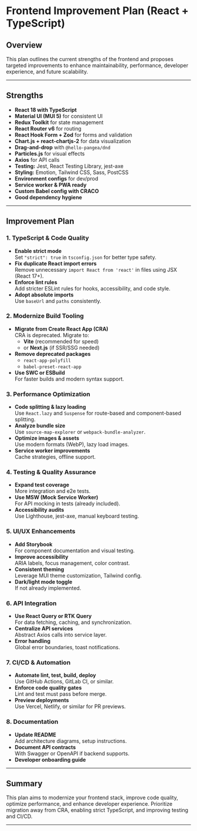 # Frontend Improvement Plan (React + TypeScript)

## Overview
This plan outlines the current strengths of the frontend and proposes targeted improvements to enhance maintainability, performance, developer experience, and future scalability.

---

## Strengths
- **React 18 with TypeScript**  
- **Material UI (MUI 5)** for consistent UI  
- **Redux Toolkit** for state management  
- **React Router v6** for routing  
- **React Hook Form + Zod** for forms and validation  
- **Chart.js + react-chartjs-2** for data visualization  
- **Drag-and-drop** with `@hello-pangea/dnd`  
- **Particles.js** for visual effects  
- **Axios** for API calls  
- **Testing:** Jest, React Testing Library, jest-axe  
- **Styling:** Emotion, Tailwind CSS, Sass, PostCSS  
- **Environment configs** for dev/prod  
- **Service worker & PWA ready**  
- **Custom Babel config with CRACO**  
- **Good dependency hygiene**

---

## Improvement Plan

### 1. TypeScript & Code Quality
- **Enable strict mode**  
  Set `"strict": true` in `tsconfig.json` for better type safety.
- **Fix duplicate React import errors**  
  Remove unnecessary `import React from 'react'` in files using JSX (React 17+).
- **Enforce lint rules**  
  Add stricter ESLint rules for hooks, accessibility, and code style.
- **Adopt absolute imports**  
  Use `baseUrl` and `paths` consistently.

### 2. Modernize Build Tooling
- **Migrate from Create React App (CRA)**  
  CRA is deprecated. Migrate to:  
  - **Vite** (recommended for speed)  
  - or **Next.js** (if SSR/SSG needed)
- **Remove deprecated packages**  
  - `react-app-polyfill`  
  - `babel-preset-react-app`
- **Use SWC or ESBuild**  
  For faster builds and modern syntax support.

### 3. Performance Optimization
- **Code splitting & lazy loading**  
  Use `React.lazy` and `Suspense` for route-based and component-based splitting.
- **Analyze bundle size**  
  Use `source-map-explorer` or `webpack-bundle-analyzer`.
- **Optimize images & assets**  
  Use modern formats (WebP), lazy load images.
- **Service worker improvements**  
  Cache strategies, offline support.

### 4. Testing & Quality Assurance
- **Expand test coverage**  
  More integration and e2e tests.  
- **Use MSW (Mock Service Worker)**  
  For API mocking in tests (already included).  
- **Accessibility audits**  
  Use Lighthouse, jest-axe, manual keyboard testing.

### 5. UI/UX Enhancements
- **Add Storybook**  
  For component documentation and visual testing.
- **Improve accessibility**  
  ARIA labels, focus management, color contrast.
- **Consistent theming**  
  Leverage MUI theme customization, Tailwind config.
- **Dark/light mode toggle**  
  If not already implemented.

### 6. API Integration
- **Use React Query or RTK Query**  
  For data fetching, caching, and synchronization.
- **Centralize API services**  
  Abstract Axios calls into service layer.
- **Error handling**  
  Global error boundaries, toast notifications.

### 7. CI/CD & Automation
- **Automate lint, test, build, deploy**  
  Use GitHub Actions, GitLab CI, or similar.
- **Enforce code quality gates**  
  Lint and test must pass before merge.
- **Preview deployments**  
  Use Vercel, Netlify, or similar for PR previews.

### 8. Documentation
- **Update README**  
  Add architecture diagrams, setup instructions.
- **Document API contracts**  
  With Swagger or OpenAPI if backend supports.
- **Developer onboarding guide**

---

## Summary
This plan aims to modernize your frontend stack, improve code quality, optimize performance, and enhance developer experience. Prioritize migration away from CRA, enabling strict TypeScript, and improving testing and CI/CD.

---